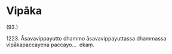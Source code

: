 

# Vipāka







(93.)

1223\. Āsavavippayutto dhammo āsavavippayuttassa dhammassa vipākapaccayena paccayo…  ekaṃ.



